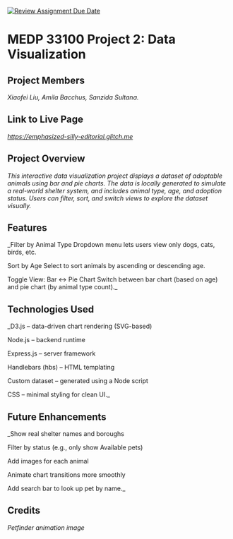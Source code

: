 [![Review Assignment Due Date](https://classroom.github.com/assets/deadline-readme-button-22041afd0340ce965d47ae6ef1cefeee28c7c493a6346c4f15d667ab976d596c.svg)](https://classroom.github.com/a/SwTV4Aya)
# MEDP 33100 Project 2: Data Visualization
## **Project Members**

_Xiaofei Liu, Amila Bacchus, Sanzida Sultana._

## **Link to Live Page**

_https://emphasized-silly-editorial.glitch.me_

## **Project Overview**

_This interactive data visualization project displays a dataset of adoptable animals using bar and pie charts. The data is locally generated to simulate a real-world shelter system, and includes animal type, age, and adoption status. Users can filter, sort, and switch views to explore the dataset visually._

## **Features**

_Filter by Animal Type
Dropdown menu lets users view only dogs, cats, birds, etc.

Sort by Age
Select to sort animals by ascending or descending age.

Toggle View: Bar ↔ Pie Chart
Switch between bar chart (based on age) and pie chart (by animal type count)._

## **Technologies Used**

_D3.js – data-driven chart rendering (SVG-based)

Node.js – backend runtime

Express.js – server framework

Handlebars (hbs) – HTML templating

Custom dataset – generated using a Node script

CSS – minimal styling for clean UI._

## **Future Enhancements**

_Show real shelter names and boroughs

Filter by status (e.g., only show Available pets)

Add images for each animal

Animate chart transitions more smoothly

Add search bar to look up pet by name._

## **Credits**

_Petfinder animation image_


